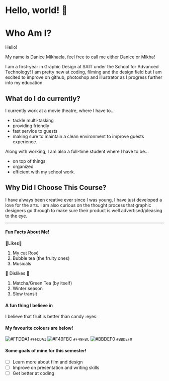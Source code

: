# Hello, world! 👋
<h1> Who Am I? </h1>
<p>Hello!</p>
<p>My name is Danice Mikhaela, feel free to call me either Danice or Mikha!</p>
<p>I am a first-year in Graphic Design at SAIT under the School for Advanced Technology! I am pretty new at coding, filming and the design field but I am excited to improve on github, photoshop and illustrator as I progress further into my education.</p>

<h2> What do I do currently? </h2>
<p>I currently work at a movie theatre, where I have to...</p>

- tackle multi-tasking
- providing friendly 
- fast service to guests
- making sure to maintain a clean environment to improve guests experience. 

<p>Along with working, I am also a full-time student where I have to be...</p>

- on top of things
- organized
- efficient with my school work.

<h2> Why Did I Choose This Course? </h2>
<p> I have always been creative ever since I was young, I have just developed a love for the arts. I am also curious on the thought process that graphic designers go through to make sure their product is well advertised/pleasing to the eye.</p>

--------------------
<h4> Fun Facts About Me! </h4>

💛Likes💛

1. My cat Rosé
2. Bubble tea (the fruity ones)
3. Musicals 

:black_heart: Dislikes :black_heart:

1. Matcha/Green Tea (by itself)
2. Winter season
3. Slow transit

<h4>A fun thing I believe in</h4>
I believe that fruit is better than candy :eyes:

<h4> My favourite colours are below! </h4>

![#FFDDA1](https://placehold.co/15x15/FFDDA1/FFDDA1.png) `#FFDDA1`
![#F49FBC](https://placehold.co/15x15/F49FBC/F49FBC.png) `#F49FBC`
![#BBDEF0](https://placehold.co/15x15/BBDEF0/BBDEF0.png) `#BBDEF0`

<h4> Some goals of mine for this semester! </h4>

- [ ] Learn more about film and design
- [ ] Improve on presentation and writing skills
- [ ] Get better at coding
